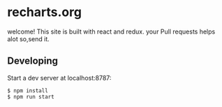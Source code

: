 # recharts.org

welcome!
This site is built with react and redux.
your Pull requests helps alot so,send it.

## Developing

Start a dev server at localhost:8787:

```
$ npm install
$ npm run start
```
